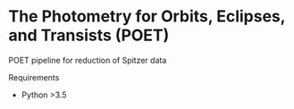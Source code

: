 # The Photometry for Orbits, Eclipses, and Transists (POET)
POET pipeline for reduction of Spitzer data

Requirements

- Python >3.5
